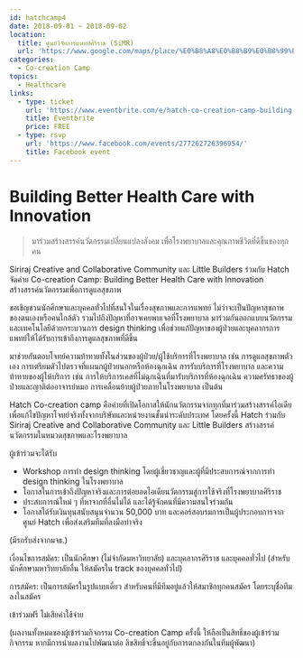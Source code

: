 ```yaml
---
id: hatchcamp4
date: 2018-09-01 ~ 2018-09-02
location:
  title: ศูนย์วิจัยการแพทย์ศิริราช (SiMR)
  url: 'https://www.google.com/maps/place/%E0%B8%A8%E0%B8%B9%E0%B8%99%E0%B8%A2%E0%B9%8C%E0%B8%A7%E0%B8%B4%E0%B8%88%E0%B8%B1%E0%B8%A2%E0%B8%81%E0%B8%B2%E0%B8%A3%E0%B9%81%E0%B8%9E%E0%B8%97%E0%B8%A2%E0%B9%8C%E0%B8%A8%E0%B8%B4%E0%B8%A3%E0%B8%B4%E0%B8%A3%E0%B8%B2%E0%B8%8A+(SiMR)/@13.7603701,100.4850857,15z/data=!4m5!3m4!1s0x0:0x35a05f069276f3b2!8m2!3d13.7603701!4d100.4850857'
categories:
  - Co-creation Camp
topics:
  - Healthcare
links:
  - type: ticket
    url: 'https://www.eventbrite.com/e/hatch-co-creation-camp-building-better-health-care-with-innovation-tickets-48582795449'
    title: Eventbrite
    price: FREE
  - type: rsvp
    url: 'https://www.facebook.com/events/277262726396954/'
    title: Facebook event
---
```

# Building Better Health Care with Innovation

> มาร่วมสร้างสรรค์นวัตกรรมเปลี่ยนแปลงสังคม เพื่อโรงพยาบาลและคุณภาพชีวิตที่ดีขึ้นของทุกคน

Siriraj Creative and Collaborative Community และ Little Builders ร่วมกับ Hatch จัดค่าย Co-creation Camp: Building Better Health Care with Innovation สร้างสรรค์นวัตกรรมเพื่อการดูแลสุขภาพ

ขอเชิญชวนนักศึกษาและบุคคลทั่วไปที่สนใจในเรื่องสุขภาพและการแพทย์ ไม่ว่าจะเป็นปัญหาสุขภาพของตนเองหรือคนใกล้ตัว รวมไปถึงปัญหาที่อาจเคยพบเจอที่โรงพยาบาล มาร่วมกันออกแบบนวัตกรรมและเทคโนโลยีด้วยกระบวนการ design thinking เพื่อช่วยแก้ปัญหาของผู้ป่วยและบุคลากรการแพทย์ให้ได้รับการเข้าถึงการดูแลสุขภาพที่ดีขึ้น

มาช่วยกันตอบโจทย์ความท้าทายทั้งในส่วนของผู้ป่วย/ผู้ใช้บริการที่โรงพยาบาล เช่น การดูแลสุขภาพตัวเอง การเตรียมตัวไปตรวจที่แผนกผู้ป่วยนอกหรือห้องฉุกเฉิน การรับบริการที่โรงพยาบาล และความท้าทายของผู้ให้บริการ เช่น การให้บริการเคสที่ไม่ฉุกเฉินที่มารับบริการที่ห้องฉุกเฉิน ความศรัทธาของผู้ป่วยและญาติต่ออาจารย์หมอ การเคลื่อนย้ายผู้ป่วยภายในโรงพยาบาล เป็นต้น 

Hatch Co-creation camp คือค่ายที่เปิดโอกาสให้นักนวัตกรรมจากทุกที่มาร่วมสร้างสรรค์ไอเดียเพื่อแก้ไขปัญหาโจทย์จริงทั้งจากบริษัทและหน่วยงานชั้นนำระดับประเทศ โดยครั้งนี้ Hatch ร่วมกับ Siriraj Creative and Collaborative Community และ Little Builders สร้างสรรค์นวัตกรรมในหมวดสุขภาพและโรงพยาบาล

ผู้เข้าร่วมจะได้รับ

- Workshop การทำ design thinking โดยผู้เชี่ยวชาญและผู้ที่มีประสบการณ์จากการทำ design thinking ในโรงพยาบาล
- โอกาสในการเข้าถึงปัญหาจริงและการต่อยอดไอเดียนวัตกรรมสู่การใช้จริงที่โรงพยาบาลศิริราช
- ประสบการณ์ใหม่ ๆ ที่หาจากที่อื่นไม่ได้ และได้รู้จักคนที่มีความสนใจร่วมกัน
- โอกาสได้รับเงินทุนสนับสนุนจำนวน 50,000 บาท และคอร์สอบรมการเป็นผู้ประกอบการจากศูนย์ Hatch เพื่อส่งเสริมทีมที่ลงมือทำจริง

(มีรถรับส่งจากมจธ.)

เงื่อนไขการสมัคร: เป็นนักศึกษา (ไม่จำกัดมหาวิทยาลัย) และบุคลากรศิริราช และบุคคลทั่วไป (สำหรับนักศึกษามหาวิทยาลัยอื่น ให้สมัครใน track ของบุคคลทั่วไป)

การสมัคร: เป็นการสมัครในรูปแบบเดี่ยว สำหรับคนที่มีทีมอยู่แล้วให้สมาชิกทุกคนสมัคร โดยระบุชื่อทีมลงในสมัคร

เข้าร่วมฟรี ไม่เสียค่าใช้จ่าย

(ผลงานทั้งหมดของผู้เข้าร่วมกิจกรรม Co-creation Camp ครั้งนี้ ให้ถือเป็นสิทธิ์ของผู้เข้าร่วมกิจกรรม หากมีการนำผลงานไปพัฒนาต่อ ลิขสิทธิ์จะขึ้นอยู่กับการตกลงกันในทีมผู้พัฒนา)
